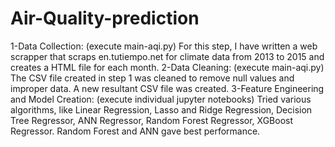 # Air-Quality-prediction
1-Data Collection: (execute main-aqi.py)
For this step, I have written a web scrapper that scraps en.tutiempo.net for climate data from 2013 to 2015 and creates a HTML file for each month.
2-Data Cleaning: (execute main-aqi.py)
The CSV file created in step 1 was cleaned to remove null values and improper data. A new resultant CSV file was created.
3-Feature Engineering and Model Creation: (execute individual jupyter notebooks)
Tried various algorithms, like Linear Regression, Lasso and Ridge Regression, Decision Tree Regressor, ANN Regressor, Random Forest Regressor, XGBoost Regressor.
Random Forest and ANN gave best performance. 
